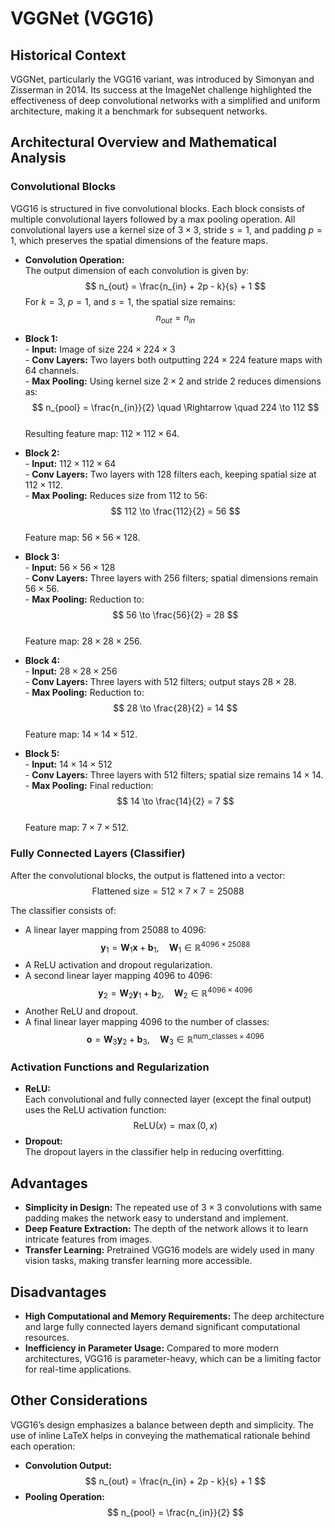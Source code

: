 # VGGNet (VGG16)

## Historical Context
VGGNet, particularly the VGG16 variant, was introduced by Simonyan and Zisserman in 2014. Its success at the ImageNet challenge highlighted the effectiveness of deep convolutional networks with a simplified and uniform architecture, making it a benchmark for subsequent networks.

## Architectural Overview and Mathematical Analysis

### Convolutional Blocks
VGG16 is structured in five convolutional blocks. Each block consists of multiple convolutional layers followed by a max pooling operation. All convolutional layers use a kernel size of $3 \times 3$, stride $s=1$, and padding $p=1$, which preserves the spatial dimensions of the feature maps.

- **Convolution Operation:**  
  The output dimension of each convolution is given by:  
  $$ n_{out} = \frac{n_{in} + 2p - k}{s} + 1 $$
  For $k=3$, $p=1$, and $s=1$, the spatial size remains:  
  $$ n_{out} = n_{in} $$

- **Block 1:**  
  \- **Input:** Image of size $224 \times 224 \times 3$  
  \- **Conv Layers:** Two layers both outputting $224 \times 224$ feature maps with 64 channels.  
  \- **Max Pooling:** Using kernel size $2 \times 2$ and stride $2$ reduces dimensions as:  
  $$ n_{pool} = \frac{n_{in}}{2} \quad \Rightarrow \quad 224 \to 112 $$  
  Resulting feature map: $112 \times 112 \times 64$.

- **Block 2:**  
  \- **Input:** $112 \times 112 \times 64$  
  \- **Conv Layers:** Two layers with 128 filters each, keeping spatial size at $112 \times 112$.  
  \- **Max Pooling:** Reduces size from $112$ to $56$:  
  $$ 112 \to \frac{112}{2} = 56 $$  
  Feature map: $56 \times 56 \times 128$.

- **Block 3:**  
  \- **Input:** $56 \times 56 \times 128$  
  \- **Conv Layers:** Three layers with 256 filters; spatial dimensions remain $56 \times 56$.  
  \- **Max Pooling:** Reduction to:  
  $$ 56 \to \frac{56}{2} = 28 $$  
  Feature map: $28 \times 28 \times 256$.

- **Block 4:**  
  \- **Input:** $28 \times 28 \times 256$  
  \- **Conv Layers:** Three layers with 512 filters; output stays $28 \times 28$.  
  \- **Max Pooling:** Reduction to:  
  $$ 28 \to \frac{28}{2} = 14 $$  
  Feature map: $14 \times 14 \times 512$.

- **Block 5:**  
  \- **Input:** $14 \times 14 \times 512$  
  \- **Conv Layers:** Three layers with 512 filters; spatial size remains $14 \times 14$.  
  \- **Max Pooling:** Final reduction:  
  $$ 14 \to \frac{14}{2} = 7 $$  
  Feature map: $7 \times 7 \times 512$.

### Fully Connected Layers (Classifier)
After the convolutional blocks, the output is flattened into a vector:
$$ \text{Flattened size} = 512 \times 7 \times 7 = 25088 $$

The classifier consists of:
- A linear layer mapping from $25088$ to $4096$:
  $$ \mathbf{y}_1 = \mathbf{W}_1 \mathbf{x} + \mathbf{b}_1, \quad \mathbf{W}_1 \in \mathbb{R}^{4096 \times 25088} $$
- A ReLU activation and dropout regularization.
- A second linear layer mapping $4096$ to $4096$:
  $$ \mathbf{y}_2 = \mathbf{W}_2 \mathbf{y}_1 + \mathbf{b}_2, \quad \mathbf{W}_2 \in \mathbb{R}^{4096 \times 4096} $$
- Another ReLU and dropout.
- A final linear layer mapping $4096$ to the number of classes:
  $$ \mathbf{o} = \mathbf{W}_3 \mathbf{y}_2 + \mathbf{b}_3, \quad \mathbf{W}_3 \in \mathbb{R}^{\text{num\_classes} \times 4096} $$

### Activation Functions and Regularization
- **ReLU:**  
  Each convolutional and fully connected layer (except the final output) uses the ReLU activation function:  
  $$ \text{ReLU}(x) = \max(0, x) $$
- **Dropout:**  
  The dropout layers in the classifier help in reducing overfitting.

## Advantages
- **Simplicity in Design:** The repeated use of $3 \times 3$ convolutions with same padding makes the network easy to understand and implement.
- **Deep Feature Extraction:** The depth of the network allows it to learn intricate features from images.
- **Transfer Learning:** Pretrained VGG16 models are widely used in many vision tasks, making transfer learning more accessible.

## Disadvantages
- **High Computational and Memory Requirements:** The deep architecture and large fully connected layers demand significant computational resources.
- **Inefficiency in Parameter Usage:** Compared to more modern architectures, VGG16 is parameter-heavy, which can be a limiting factor for real-time applications.

## Other Considerations
VGG16’s design emphasizes a balance between depth and simplicity. The use of inline LaTeX helps in conveying the mathematical rationale behind each operation:
- **Convolution Output:**  
  $$ n_{out} = \frac{n_{in} + 2p - k}{s} + 1 $$
- **Pooling Operation:**  
  $$ n_{pool} = \frac{n_{in}}{2} $$

